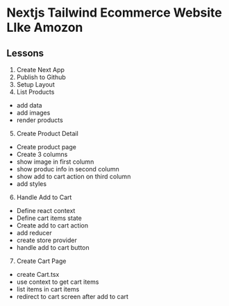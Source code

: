 # Nextjs Tailwind Ecommerce Website LIke Amozon

## Lessons

1. Create Next App
2. Publish to Github
3. Setup Layout
4. List Products

- add data
- add images
- render products

5. Create Product Detail

- Create product page
- Create 3 columns
- show image in first column
- show produc info in second column
- show add to cart action on third column
- add styles

6. Handle Add to Cart

- Define react context
- Define cart items state
- Create add to cart action
- add reducer
- create store provider
- handle add to cart button

7. Create Cart Page

- create Cart.tsx
- use context to get cart items
- list items in cart items
- redirect to cart screen after add to cart
